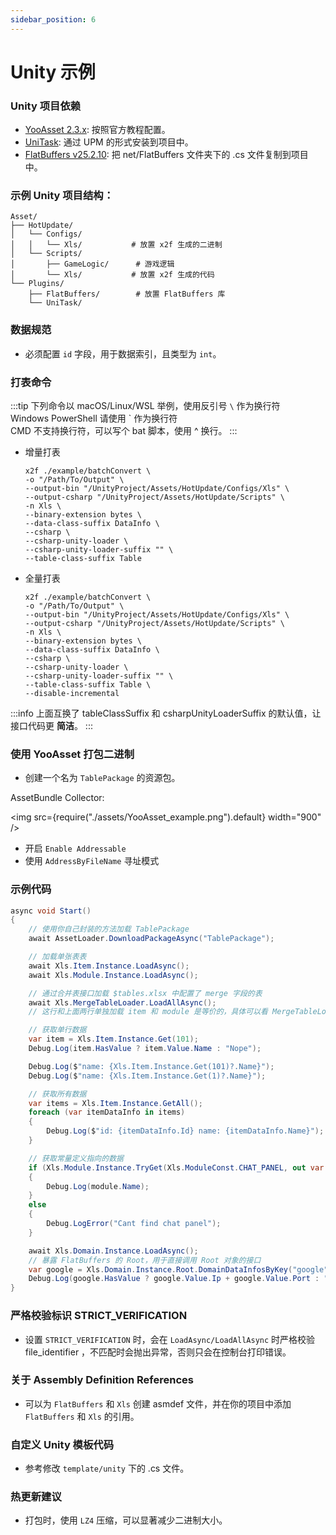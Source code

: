 ```yaml
---
sidebar_position: 6
---
```


# Unity 示例

### Unity 项目依赖

- [YooAsset 2.3.x](https://www.yooasset.com/): 按照官方教程配置。
- [UniTask](https://github.com/Cysharp/UniTask/releases): 通过 UPM 的形式安装到项目中。
- [FlatBuffers v25.2.10](https://github.com/google/flatbuffers/tree/master/net/FlatBuffers): 把 net/FlatBuffers 文件夹下的 .cs 文件复制到项目中。

### 示例 Unity 项目结构：

```
Asset/
├── HotUpdate/       
│   └── Configs/        
│   │   └── Xls/           # 放置 x2f 生成的二进制     
│   └── Scripts/
│       ├── GameLogic/      # 游戏逻辑
│       └── Xls/           # 放置 x2f 生成的代码
└── Plugins/        
    ├── FlatBuffers/        # 放置 FlatBuffers 库
    └── UniTask/     
```

### 数据规范

- 必须配置 `id` 字段，用于数据索引，且类型为 `int`。

### 打表命令

:::tip
下列命令以 macOS/Linux/WSL 举例，使用反引号 `\` 作为换行符  
Windows PowerShell 请使用 \` 作为换行符  
CMD 不支持换行符，可以写个 bat 脚本，使用 ^ 换行。
:::

- 增量打表

    ```shell
    x2f ./example/batchConvert \
    -o "/Path/To/Output" \
    --output-bin "/UnityProject/Assets/HotUpdate/Configs/Xls" \ 
    --output-csharp "/UnityProject/Assets/HotUpdate/Scripts" \
    -n Xls \
    --binary-extension bytes \ 
    --data-class-suffix DataInfo \
    --csharp \
    --csharp-unity-loader \
    --csharp-unity-loader-suffix "" \
    --table-class-suffix Table
    ```

- 全量打表

    ```shell
    x2f ./example/batchConvert \
    -o "/Path/To/Output" \
    --output-bin "/UnityProject/Assets/HotUpdate/Configs/Xls" \ 
    --output-csharp "/UnityProject/Assets/HotUpdate/Scripts" \
    -n Xls \
    --binary-extension bytes \ 
    --data-class-suffix DataInfo \
    --csharp \
    --csharp-unity-loader \
    --csharp-unity-loader-suffix "" \
    --table-class-suffix Table \
    --disable-incremental
    ```

:::info
上面互换了 tableClassSuffix 和 csharpUnityLoaderSuffix 的默认值，让接口代码更 **简洁**。
:::

### 使用 YooAsset 打包二进制

- 创建一个名为 `TablePackage` 的资源包。

AssetBundle Collector:

<img src={require("./assets/YooAsset_example.png").default}  width="900" />

- 开启 `Enable Addressable`
- 使用 `AddressByFileName` 寻址模式

### 示例代码

```csharp
async void Start()
{
    // 使用你自己封装的方法加载 TablePackage
    await AssetLoader.DownloadPackageAsync("TablePackage");

    // 加载单张表表
    await Xls.Item.Instance.LoadAsync();
    await Xls.Module.Instance.LoadAsync();

    // 通过合并表接口加载 $tables.xlsx 中配置了 merge 字段的表
    await Xls.MergeTableLoader.LoadAllAsync();  
    // 这行和上面两行单独加载 item 和 module 是等价的，具体可以看 MergeTableLoader.cs 中的实现

    // 获取单行数据
    var item = Xls.Item.Instance.Get(101);
    Debug.Log(item.HasValue ? item.Value.Name : "Nope");

    Debug.Log($"name: {Xls.Item.Instance.Get(101)?.Name}");
    Debug.Log($"name: {Xls.Item.Instance.Get(1)?.Name}");

    // 获取所有数据
    var items = Xls.Item.Instance.GetAll();
    foreach (var itemDataInfo in items)
    {
        Debug.Log($"id: {itemDataInfo.Id} name: {itemDataInfo.Name}");
    }

    // 获取常量定义指向的数据
    if (Xls.Module.Instance.TryGet(Xls.ModuleConst.CHAT_PANEL, out var module))
    {
        Debug.Log(module.Name);
    }
    else
    {
        Debug.LogError("Cant find chat panel");
    }

    await Xls.Domain.Instance.LoadAsync();
    // 暴露 FlatBuffers 的 Root，用于直接调用 Root 对象的接口
    var google = Xls.Domain.Instance.Root.DomainDataInfosByKey("google");
    Debug.Log(google.HasValue ? google.Value.Ip + google.Value.Port : "Nope");
}
```

### 严格校验标识 STRICT_VERIFICATION

- 设置 `STRICT_VERIFICATION` 时，会在 `LoadAsync/LoadAllAsync` 时严格校验 file_identifier ，不匹配时会抛出异常，否则只会在控制台打印错误。

### 关于 Assembly Definition References

- 可以为 `FlatBuffers` 和 `Xls` 创建 asmdef 文件，并在你的项目中添加 `FlatBuffers` 和 `Xls` 的引用。

### 自定义 Unity 模板代码

- 参考修改 `template/unity` 下的 .cs 文件。

### 热更新建议

- 打包时，使用 `LZ4` 压缩，可以显著减少二进制大小。
